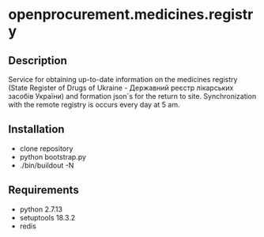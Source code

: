 # openprocurement.medicines.registry

## Description
Service for obtaining up-to-date information on the medicines registry (State Register of Drugs of Ukraine - Державний реєстр лікарських засобів України) and formation json`s for the return to site.
Synchronization with the remote registry is occurs every day at 5 am.


## Installation
* clone repository
* python bootstrap.py
* ./bin/buildout -N

## Requirements
* python 2.7.13
* setuptools 18.3.2
* redis
